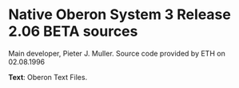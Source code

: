 # Native Oberon System 3 Release 2.06 BETA sources

Main developer, Pieter J. Muller. Source code provided by ETH on 02.08.1996

**Text**: Oberon Text Files.
